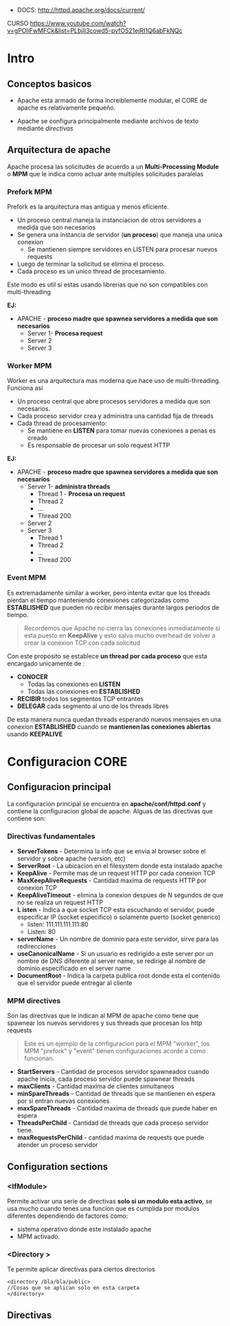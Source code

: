 
* DOCS: http://httpd.apache.org/docs/current/

CURSO
https://www.youtube.com/watch?v=gPOliFwMFCk&list=PLbjlI3cowd5-pvfO521ejRI1Q6abFkNQc

# Intro

## Conceptos basicos
* Apache esta armado de forma increiblemente modular, el CORE de apache es relativamente pequeño.

* Apache se configura principalmente mediante archivos de texto mediante _directivas_

## Arquitectura de apache 

Apache procesa las solicitudes de acuerdo a un **Multi-Processing Module** o  **MPM** que le indica como actuar ante multiples solicitudes paralelas


### Prefork MPM

Prefork es la arquitectura mas antigua y menos eficiente.
* Un proceso central maneja la instanciacion de otros servidores a medida que son necesarios
* Se genera una instancia de servidor (**un proceso**) que maneja una unica conexion
	* Se mantienen siempre servidores en LISTEN para procesar nuevos requests 
* Luego de terminar la solicitud se elimina el proceso.
* Cada proceso es un unico thread de procesamiento.

Este modo es util si estas usando librerias que no son compatibles con multi-threading 

**EJ:**
* APACHE - **proceso madre que spawnea servidores a medida que son necesarios**
	* Server 1- **Procesa request**
	* Server 2
	* Server 3



### Worker MPM

Worker es una arquitectura mas moderna que hace uso de multi-threading.
Funciona asi
*  Un proceso central que abre procesos servidores a medida que son necesarios.
* Cada proceso servidor crea y administra una cantidad fija de threads
* Cada thread de procesamiento:	
	* Se mantiene en **LISTEN** para tomar nuevas conexiones a penas es creado
	*  Es responsable de procesar un solo request HTTP



**EJ:**
* APACHE - **proceso madre que spawnea servidores a medida que son necesarios**
	* Server 1- **administra threads**
		* Thread 1 - **Procesa un request**
		* Thread 2
		* ...
		* Thread 200 
	* Server 2
	* Server 3
		* Thread 1
		* Thread 2
		* ...
		* Thread 200


### Event MPM

Es extremadamente similar a worker, pero intenta evitar que los threads pierdan el tiempo manteniendo conexiones categorizadas como **ESTABLISHED**  que pueden no recibir mensajes durante largos periodos de tiempo.

>Recordemos que Apache no cierra las conexiones inmediatamente si esta puesto en **KeepAlive** y esto salva mucho overhead de volver a crear la conexion TCP con cada solicitud

Con este proposito se establece **un thread por cada proceso** que esta encargado unicamente de :
* **CONOCER** 
	* Todas las conexiones en **LISTEN**
	* Todas las conexiones en **ESTABLISHED**
* **RECIBIR**  todos los segmentos TCP entrantes
* **DELEGAR** cada segmento al uno de los threads libres 

De esta manera nunca quedan threads esperando nuevos mensajes en una conexion **ESTABLISHED** cuando se **mantienen las conexiones abiertas** usando **KEEPALIVE**

# Configuracion CORE

## Configuracion principal

La configuracion principal se encuentra en **apache/conf/httpd.conf** y contiene la configuracion global de apache.
Alguas de las directivas que contiene son:

### Directivas fundamentales

* **ServerTokens** - Determina la info que se envia al browser sobre el servidor y sobre apache (version, etc)
* **ServerRoot** - La ubicacion en el filesystem donde esta instalado apache 
* **KeepAlive** - Permite mas de un request HTTP por cada conexion TCP
* **MaxKeepAliveRequests** - Cantidad maxima de requests HTTP por conexion TCP
* **KeepAliveTimeout** - elimina la conexion despues de N segundos de que no se realiza un request HTTP
* **L isten** - Indica a que socket TCP esta escuchando el servidor, puede especificar IP (socket especifico) o solamente puerto (socket generico)
	* listen: 111.111.111.111:80
	* Listen: 80
* **serverName** - Un nombre de dominio para este servidor, sirve para las redirecciones
* **useCanonicalName** - Si un usuario es redirigido a este server por un nombre de DNS diferente al server name, se redirige al nombre de dominio especificado en el server name
* **DocumentRoot** - Indica la carpeta publica root donde esta el contenido que el servidor puede entregar al cliente

### MPM  directives
Son las directivas que le indican al MPM  de apache como tiene que spawnear los nuevos servidores y sus threads que procesan los http requests

>Este es un ejemplo de la configuracion para el MPM "worker", los MPM "prefork" y "event" tienen configuraciones acorde a como funcionan.

* **StartServers** - Cantidad de procesos servidor spawneados cuando apache inicia, cada proceso servidor puede spawnear threads
* **maxClients** - Cantidad maxima de clientes simultaneos
* **minSpareThreads** - Cantidad de threads que se mantienen en espera por si entran nuevas conexiones
* **maxSpareThreads** - Cantidad maxima de threads que puede haber en espera
*  **ThreadsPerChild** - Cantidad de threads que cada proceso servidor tiene.
* **maxRequestsPerChild** - cantidad maxima de requests que puede atender un proceso servidor


 
## Configuration sections

###  \<IfModule>

Permite activar una serie de directivas **solo si un modulo esta activo**, se usa mucho cuando tenes una funcion que es cumplida por modulos diferentes dependiendo de factores como:
*  sistema operativo donde este instalado apache
*    MPM activado.


### \<Directory >

Te permite aplicar directivas para ciertos directorios

    <directory /bla/bla/public>
    //Cosas que se aplican solo en esta carpeta
    </directory>


## Directivas
<!--stackedit_data:
eyJoaXN0b3J5IjpbLTE0ODI1OTQ5NjcsMTgyMjA0MDI0NCw1MD
YxNjMyNDMsMTIyMTEzNDk0MywxOTc3NTM1NzA4LC0xMDg4OTc2
MjQ0LDMwMDgxODk1NCwtNDg4ODExMDAyLC0xNjkzMjkyMTA3LD
MyNDIyNjkzLDkzMTIzMTkzNF19
-->